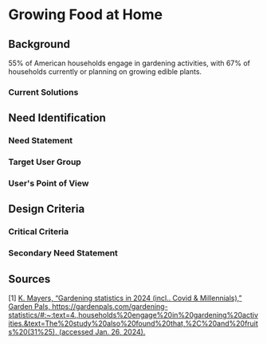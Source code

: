 # Growing Food at Home


## Background
55% of American households engage in gardening activities, with 67% of households currently or planning on growing edible plants. 
### Current Solutions


## Need Identification
### Need Statement
### Target User Group
### User's Point of View


## Design Criteria
### Critical Criteria
### Secondary Need Statement


## Sources
[1] [ K. Mayers, “Gardening statistics in 2024 (incl.. Covid & Millennials),” Garden Pals, https://gardenpals.com/gardening-statistics/#:~:text=4.,households%20engage%20in%20gardening%20activities.&text=The%20study%20also%20found%20that,%2C%20and%20fruits%20(31%25). (accessed Jan. 26, 2024).](https://gardenpals.com/gardening-statistics/#:~:text=4.,households%20engage%20in%20gardening%20activities.&text=The%20study%20also%20found%20that,%2C%20and%20fruits%20(31%25).)
